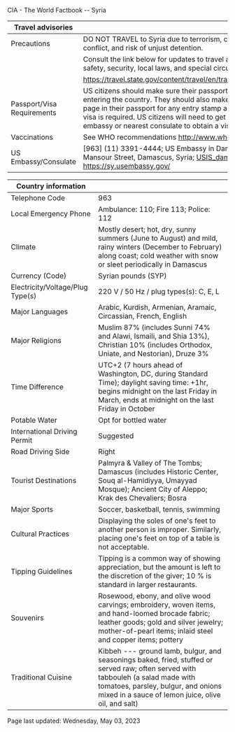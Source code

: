 CIA - The World Factbook -- Syria

| Travel advisories | |
| --- | --- |
| Precautions | DO NOT TRAVEL to Syria due to terrorism, civil unrest, kidnapping, armed conflict, and risk of unjust detention. |
| | Consult the link below for updates to travel advisories and statements on safety, security, local laws, and special circumstances in this country. |
| | <https://travel.state.gov/content/travel/en/traveladvisories/traveladvisories.html> |
| Passport/Visa Requirements | US citizens should make sure their passport is valid at the date of their entering the country. They should also make sure they have at least 1 blank page in their passport for any entry stamp and or visa that will be required. A visa is required. US citizens will need to get in touch with the country's embassy or nearest consulate to obtain a visa prior to visiting the country. |
| Vaccinations | See WHO recommendations  <http://www.who.int/> |
| US Embassy/Consulate | [963] (11) 3391-4444; US Embassy in Damascus, Abou Roumaneh, 2 Al Mansour Street, Damascus, Syria; USIS_damascus@embassy.mzv.cz; https://sy.usembassy.gov/ |

| Country information |  |
| --- | --- |
| Telephone Code | 963 |
| Local Emergency Phone | Ambulance: 110; Fire 113; Police: 112 |
| Climate | Mostly desert; hot, dry, sunny summers (June to August) and mild, rainy winters (December to February) along coast; cold weather with snow or sleet periodically in Damascus |
| Currency (Code) | Syrian pounds (SYP) |
| Electricity/Voltage/Plug Type(s) | 220 V / 50 Hz / plug types(s): C, E, L |
| Major Languages | Arabic, Kurdish, Armenian, Aramaic, Circassian, French, English |
| Major Religions | Muslim 87% (includes Sunni 74% and Alawi, Ismaili, and Shia 13%), Christian 10% (includes Orthodox, Uniate, and Nestorian), Druze 3% |
| Time Difference | UTC+2 (7 hours ahead of Washington, DC, during Standard Time); daylight saving time: +1hr, begins midnight on the last Friday in March, ends at midnight on the last Friday in October |
| Potable Water | Opt for bottled water |
| International Driving Permit | Suggested |
| Road Driving Side | Right |
| Tourist Destinations | Palmyra & Valley of The Tombs; Damascus (includes Historic Center, Souq al-Hamidiyya, Umayyad Mosque); Ancient City of Aleppo; Krak des Chevaliers; Bosra |
| Major Sports | Soccer, basketball, tennis, swimming |
| Cultural Practices | Displaying the soles of one's feet to another person is improper. Similarly, placing one's feet on top of a table is not acceptable. |
| Tipping Guidelines | Tipping is a common way of showing appreciation, but the amount is left to the discretion of the giver; 10 % is standard in larger restaurants. |
| Souvenirs | Rosewood, ebony, and olive wood carvings; embroidery, woven items, and hand-loomed brocade fabric; leather goods; gold and silver jewelry; mother-of-pearl items; inlaid steel and copper items; pottery |
| Traditional Cuisine | Kibbeh --- ground lamb, bulgur, and seasonings baked, fried, stuffed or served raw; often served with tabbouleh (a salad made with tomatoes, parsley, bulgur, and onions mixed in a sauce of lemon juice, olive oil, and salt) |

Page last updated: Wednesday, May 03, 2023
